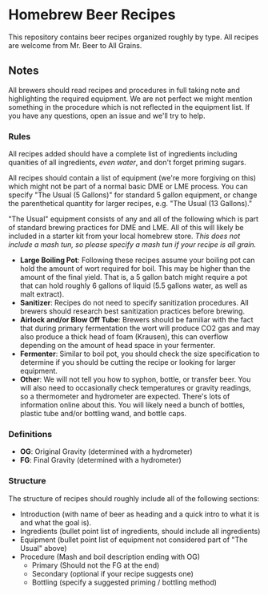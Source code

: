 # Homebrew Beer Recipes

This repository contains beer recipes organized roughly by type.  All recipes are welcome from Mr. Beer to All Grains.

## Notes

All brewers should read recipes and procedures in full taking note and highlighting the required equipment.  We are not perfect we might mention something in the procedure which is not reflected in the equipment list.  If you have any questions, open an issue and we'll try to help.

### Rules

All recipes added should have a complete list of ingredients including quanities of all ingredients, *even water*, and don't forget priming sugars.

All recipes should contain a list of equipment (we're more forgiving on this) which might not be part of a normal basic DME or LME process.  You can specify "The Usual (5 Gallons)" for standard 5 gallon equipment, or change the parenthetical quantity for larger recipes, e.g. "The Usual (13 Gallons)."

"The Usual" equipment consists of any and all of the following which is part of standard brewing practices for DME and LME.  All of this will likely be included in a starter kit from your local homebrew store.  *This does not include a mash tun, so please specify a mash tun if your recipe is all grain.*

- **Large Boiling Pot**:  Following these recipes assume your boiling pot can hold the amount of wort required for boil.  This may be higher than the amount of the final yield.  That is, a 5 gallon batch might require a pot that can hold roughly 6 gallons of liquid (5.5 gallons water, as well as malt extract).
- **Sanitizer**: Recipes do not need to specify sanitization procedures.  All brewers should research best sanitization practices before brewing.
- **Airlock and/or Blow Off Tube**:  Brewers should be familiar with the fact that during primary fermentation the wort will produce CO2 gas and may also produce a thick head of foam (Krausen), this can overflow depending on the amount of head space in your fermenter.
- **Fermenter**:  Similar to boil pot, you should check the size specification to determine if you should be cutting the recipe or looking for larger equipment.
- **Other**: We will not tell you how to syphon, bottle, or transfer beer.  You will also need to occasionally check temperatures or gravity readings, so a thermometer and hydrometer are expected.  There's lots of information online about this.  You will likely need a bunch of bottles, plastic tube and/or bottling wand, and bottle caps.

### Definitions

- **OG**: Original Gravity (determined with a hydrometer)
- **FG**: Final Gravity (determined with a hydrometer)

### Structure

The structure of recipes should roughly include all of the following sections:

- Introduction (with name of beer as heading and a quick intro to what it is and what the goal is).
- Ingredients (bullet point list of ingredients, should include all ingredients)
- Equipment (bullet point list of equipment not considered part of "The Usual" above)
- Procedure (Mash and boil description ending with OG)
  - Primary (Should not the FG at the end)
  - Secondary (optional if your recipe suggests one)
  - Bottling (specify a suggested priming / bottling method)
